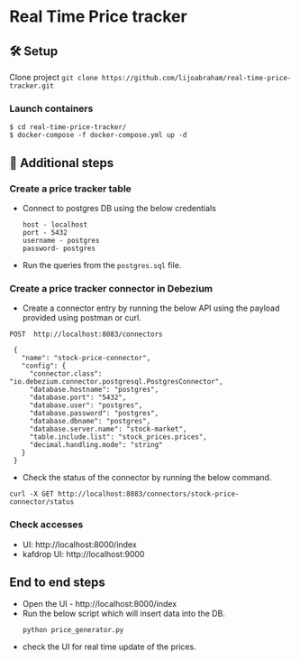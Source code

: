 # Real Time Price tracker


## 🛠 Setup

Clone project
```git clone https://github.com/lijoabraham/real-time-price-tracker.git```

### Launch containers
```
$ cd real-time-price-tracker/
$ docker-compose -f docker-compose.yml up -d
```

## 👣 Additional steps

### Create a price tracker table
- Connect to postgres DB using the below credentials
    ```
    host - localhost
    port - 5432
    username - postgres
    password- postgres
    ``` 
- Run the queries from the `postgres.sql` file.

### Create a price tracker connector in Debezium

- Create a connector entry by running the below API using the payload provided using postman or curl.

```
POST  http://localhost:8083/connectors

 {
   "name": "stock-price-connector",
   "config": {
     "connector.class": "io.debezium.connector.postgresql.PostgresConnector",
     "database.hostname": "postgres",
     "database.port": "5432",
     "database.user": "postgres",
     "database.password": "postgres",
     "database.dbname": "postgres",
     "database.server.name": "stock-market",
     "table.include.list": "stock_prices.prices",
     "decimal.handling.mode": "string"
   }
 }
```
- Check the status of the connector by running the below command.
```
curl -X GET http://localhost:8083/connectors/stock-price-connector/status

```

### Check accesses
- UI: http://localhost:8000/index 
- kafdrop UI: http://localhost:9000

## End to end steps 
- Open the UI - http://localhost:8000/index 
- Run the below script which will insert data into the DB.
    ```
    python price_generator.py
    ```
- check the UI for real time update of the prices. 

